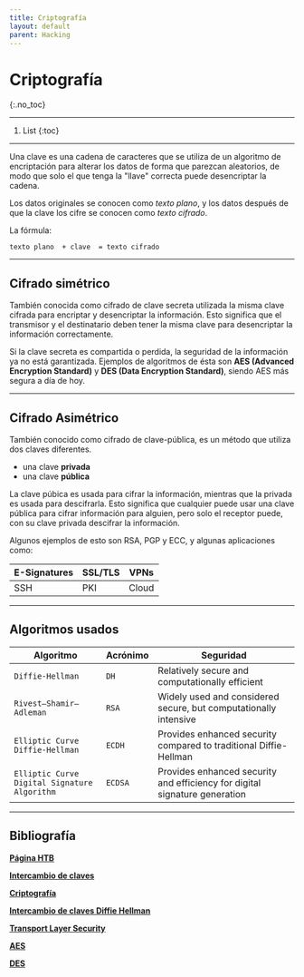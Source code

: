 ```yaml
---
title: Criptografía
layout: default
parent: Hacking
---
```


# Criptografía
{:.no_toc}

---

1. List
{:toc}

---

Una clave es una cadena de caracteres que se utiliza de un algoritmo de encriptación para alterar los datos de forma que parezcan aleatorios, de modo que solo el que tenga la "llave" correcta puede desencriptar la cadena.

Los datos originales se conocen como _texto plano_, y los datos después de que la clave los cifre se conocen como _texto cifrado_.

La fórmula:

	texto plano  + clave  = texto cifrado

---

## Cifrado simétrico

También conocida como cifrado de clave secreta utilizada la misma clave cifrada para encriptar y desencriptar la información. Esto significa que el transmisor y el destinatario deben tener la misma clave para desencriptar la información correctamente.

Si la clave secreta es compartida o perdida, la seguridad de la información ya no está garantizada. Ejemplos de algoritmos de ésta son **AES (Advanced Encryption Standard)** y **DES (Data Encryption Standard)**, siendo AES más segura a día de hoy.

---

## Cifrado Asimétrico

También conocido como cifrado de clave-pública, es un método que utiliza dos claves diferentes.

- una clave **privada**
- una clave **pública**


La clave púbica es usada para cifrar la información, mientras que la privada es usada para descifrarla. Esto significa que cualquier puede usar una clave pública para cifrar información para alguien, pero solo el receptor puede, con su clave privada descifrar la información. 

Algunos ejemplos de esto son RSA, PGP y ECC, y algunas aplicaciones como:

| E-Signatures | SSL/TLS | VPNs  |
| ------------ | ------- | ----- |
| SSH          | PKI     | Cloud |

---

## Algoritmos usados

| **Algoritmo**                                | **Acrónimo** | **Seguridad**                                                              |
| -------------------------------------------- | ------------ | -------------------------------------------------------------------------- |
| `Diffie-Hellman`                             | `DH`         | Relatively secure and computationally efficient                            |
| `Rivest–Shamir–Adleman`                      | `RSA`        | Widely used and considered secure, but computationally intensive           |
| `Elliptic Curve Diffie-Hellman`              | `ECDH`       | Provides enhanced security compared to traditional Diffie-Hellman          |
| `Elliptic Curve Digital Signature Algorithm` | `ECDSA`      | Provides enhanced security and efficiency for digital signature generation |

---

## Bibliografía

[**Página HTB**](https://app.hackthebox.com/)

[**Intercambio de claves**](https://academy.hackthebox.com/module/34/section/1875)

[**Criptografía**](https://academy.hackthebox.com/module/34/section/2026)

[**Intercambio de claves Diffie Hellman**](https://www.computerweekly.com/es/definicion/Intercambio-de-claves-Diffie-Hellman-intercambio-de-claves-exponencial)

[**Transport Layer Security**](https://www.cloudflare.com/es-es/learning/ssl/transport-layer-security-tls/)

[**AES**](https://en.wikipedia.org/wiki/Advanced_Encryption_Standard)

[**DES**](https://en.wikipedia.org/wiki/Data_Encryption_Standard)

